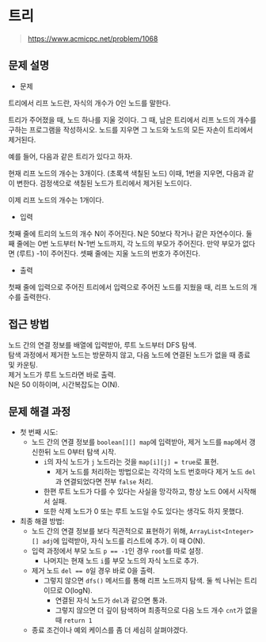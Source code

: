 # 트리

> https://www.acmicpc.net/problem/1068

## 문제 설명

- 문제

트리에서 리프 노드란, 자식의 개수가 0인 노드를 말한다.

트리가 주어졌을 때, 노드 하나를 지울 것이다. 그 때, 남은 트리에서 리프 노드의 개수를 구하는 프로그램을 작성하시오. 노드를 지우면 그 노드와 노드의 모든 자손이 트리에서 제거된다.

예를 들어, 다음과 같은 트리가 있다고 하자.

현재 리프 노드의 개수는 3개이다. (초록색 색칠된 노드) 이때, 1번을 지우면, 다음과 같이 변한다. 검정색으로 색칠된 노드가 트리에서 제거된 노드이다.

이제 리프 노드의 개수는 1개이다.

- 입력

첫째 줄에 트리의 노드의 개수 N이 주어진다. N은 50보다 작거나 같은 자연수이다. 둘째 줄에는 0번 노드부터 N-1번 노드까지, 각 노드의 부모가 주어진다. 만약 부모가 없다면 (루트) -1이 주어진다. 셋째
줄에는 지울 노드의 번호가 주어진다.

- 출력

첫째 줄에 입력으로 주어진 트리에서 입력으로 주어진 노드를 지웠을 때, 리프 노드의 개수를 출력한다.

## 접근 방법

노드 간의 연결 정보를 배열에 입력받아, 루트 노드부터 DFS 탐색.     
탐색 과정에서 제거한 노드는 방문하지 않고, 다음 노드에 연결된 노드가 없을 때 종료 및 카운팅.  
제거 노드가 루트 노드라면 바로 출력.  
N은 50 이하이며, 시간복잡도는 O(N).

## 문제 해결 과정

- 첫 번째 시도:
    - 노드 간의 연결 정보를 `boolean[][] map`에 입력받아, 제거 노드를 `map`에서 갱신한뒤 노드 0부터 탐색 시작.
        - `i`의 자식 노드가 `j` 노드라는 것을 `map[i][j] = true`로 표현.
            - 제거 노드를 처리하는 방법으로는 각각의 노드 번호마다 제거 노드 `del`과 연결되었다면 전부 `false` 처리.
        - 한편 루트 노드가 다를 수 있다는 사실을 망각하고, 항상 노드 0에서 시작해서 실패.
        - 또한 삭제 노드가 0 또는 루트 노드일 수도 있다는 생각도 하지 못했다.
- 최종 해결 방법:
    - 노드 간의 연결 정보를 보다 직관적으로 표현하기 위해, `ArrayList<Integer>[] adj`에 입력받아, 자식 노드를 리스트에 추가. 이 때 O(N).
    - 입력 과정에서 부모 노드 `p == -1`인 경우 `root`를 따로 설정.
        - 나머지는 현재 노드 `i`를 부모 노드의 자식 노드로 추가.
    - 제거 노드 `del == 0`일 경우 바로 0을 출력.
        - 그렇지 않으면 `dfs()` 메서드를 통해 리프 노드까지 탐색. 둘 씩 나뉘는 트리이므로 O(logN).
            - 연결된 자식 노드가 `del`과 같으면 통과.
            - 그렇지 않으면 더 깊이 탐색하며 최종적으로 다음 노드 개수 `cnt`가 없을 때 `return 1`
    - 종료 조건이나 예외 케이스를 좀 더 세심히 살펴야겠다.